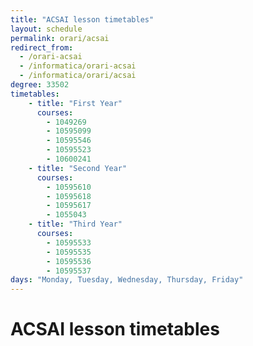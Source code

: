 ```yaml
---
title: "ACSAI lesson timetables"
layout: schedule
permalink: orari/acsai
redirect_from:
  - /orari-acsai
  - /informatica/orari-acsai
  - /informatica/orari/acsai
degree: 33502
timetables:
    - title: "First Year"
      courses:
        - 1049269
        - 10595099
        - 10595546
        - 10595523
        - 10600241
    - title: "Second Year"
      courses:
        - 10595610
        - 10595618
        - 10595617
        - 1055043
    - title: "Third Year"
      courses:
        - 10595533
        - 10595535
        - 10595536
        - 10595537
days: "Monday, Tuesday, Wednesday, Thursday, Friday"
---
```


# ACSAI lesson timetables
